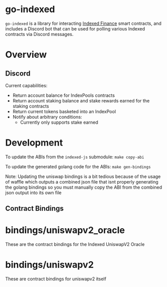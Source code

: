 # go-indexed


`go-indexed` is a library for interacting [Indexed Finance](https://indexed.finance) smart contracts, and includes a Discord bot that can be used for polling various Indexed contracts via Discord messages.

# Overview

## Discord

Current capabilities:

* Return account balance for IndexPools contracts
* Return account staking balance and stake rewards earned for the staking contracts
* Return current tokens basketed into an IndexPool
* Notify about arbitrary conditions:
  * Currently only supports stake earned


# Development

To update the ABIs from the `indexed-js` submodule: `make copy-abi`

To update the generated golang code for the ABIs: `make gen-bindings`

Note: Updating the uniswap bindings is a bit tedious because of the usage of waffle which outputs a combined json file that isnt properly generating the golang bindings so you must manually copy the ABI from the combined json output into its own file

## Contract Bindings

#  bindings/uniswapv2_oracle

These are the contract bindings for the Indexed UniswapV2 Oracle

# bindings/uniswapv2

These are contract bindings for uniswapv2 itself